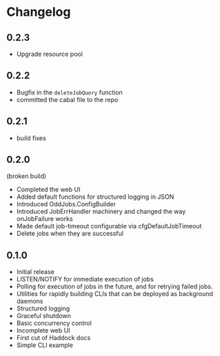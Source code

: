 # Changelog

## 0.2.3
+ Upgrade resource pool

## 0.2.2

- Bugfix in the `deleteJobQuery` function
- committed the cabal file to the repo

## 0.2.1

- build fixes

## 0.2.0

(broken build)

- Completed the web UI
- Added default functions for structured logging in JSON
- Introduced OddJobs.ConfigBuilder
- Introduced JobErrHandler machinery and changed the way onJobFailure works
- Made default job-timeout configurable via cfgDefaultJobTimeout
- Delete jobs when they are successful

## 0.1.0

- Initial release
- LISTEN/NOTIFY for immediate execution of jobs
- Polling for execution of jobs in the future, and for retrying failed jobs.
- Utilities for rapidly building CLIs that can be deployed as background daemons
- Structured logging
- Graceful shutdown
- Basic concurrency control
- Incomplete web UI
- First cut of Haddock docs
- Simple CLI example
